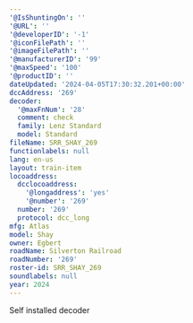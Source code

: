 ```yaml
---
'@IsShuntingOn': ''
'@URL': ''
'@developerID': '-1'
'@iconFilePath': ''
'@imageFilePath': ''
'@manufacturerID': '99'
'@maxSpeed': '100'
'@productID': ''
dateUpdated: '2024-04-05T17:30:32.201+00:00'
dccAddress: '269'
decoder:
  '@maxFnNum': '28'
  comment: check
  family: Lenz Standard
  model: Standard
fileName: SRR_SHAY_269
functionlabels: null
lang: en-us
layout: train-item
locoaddress:
  dcclocoaddress:
    '@longaddress': 'yes'
    '@number': '269'
  number: '269'
  protocol: dcc_long
mfg: Atlas
model: Shay
owner: Egbert
roadName: Silverton Railroad
roadNumber: '269'
roster-id: SRR_SHAY_269
soundlabels: null
year: 2024
---
```

Self installed decoder
